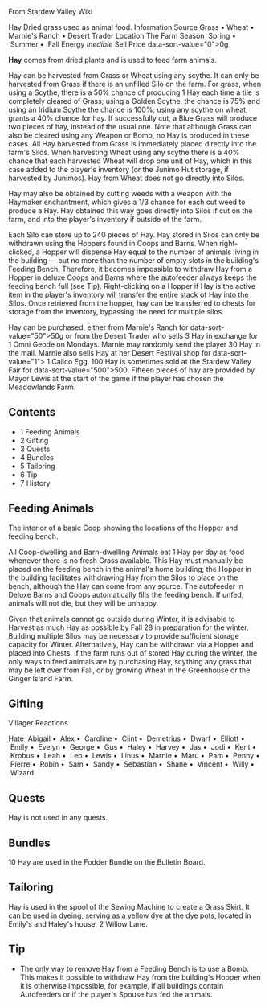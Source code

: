 From Stardew Valley Wiki

Hay Dried grass used as animal food. Information Source Grass • Wheat • Marnie's Ranch • Desert Trader Location The Farm Season  Spring •  Summer •  Fall Energy *Inedible* Sell Price data-sort-value="0"&gt;0g

**Hay** comes from dried plants and is used to feed farm animals.

Hay can be harvested from Grass or Wheat using any scythe. It can only be harvested from Grass if there is an unfilled Silo on the farm. For grass, when using a Scythe, there is a 50% chance of producing 1 Hay each time a tile is completely cleared of Grass; using a Golden Scythe, the chance is 75% and using an Iridium Scythe the chance is 100%; using any scythe on wheat, grants a 40% chance for hay. If successfully cut, a Blue Grass will produce two pieces of hay, instead of the usual one. Note that although Grass can also be cleared using any Weapon or Bomb, no Hay is produced in these cases. All Hay harvested from Grass is immediately placed directly into the farm's Silos. When harvesting Wheat using any scythe there is a 40% chance that each harvested Wheat will drop one unit of Hay, which in this case added to the player's inventory (or the Junimo Hut storage, if harvested by Junimos). Hay from Wheat does not go directly into Silos.

Hay may also be obtained by cutting weeds with a weapon with the Haymaker enchantment, which gives a 1/3 chance for each cut weed to produce a Hay. Hay obtained this way goes directly into Silos if cut on the farm, and into the player's inventory if outside of the farm.

Each Silo can store up to 240 pieces of Hay. Hay stored in Silos can only be withdrawn using the Hoppers found in Coops and Barns. When right-clicked, a Hopper will dispense Hay equal to the number of animals living in the building — but no more than the number of empty slots in the building's Feeding Bench. Therefore, it becomes impossible to withdraw Hay from a Hopper in deluxe Coops and Barns where the autofeeder always keeps the feeding bench full (see Tip). Right-clicking on a Hopper if Hay is the active item in the player's inventory will transfer the entire stack of Hay into the Silos. Once retrieved from the hopper, hay can be transferred to chests for storage from the inventory, bypassing the need for multiple silos.

Hay can be purchased, either from Marnie's Ranch for data-sort-value="50"&gt;50g or from the Desert Trader who sells 3 Hay in exchange for 1 Omni Geode on Mondays. Marnie may randomly send the player 30 Hay in the mail. Marnie also sells Hay at her Desert Festival shop for data-sort-value="1"&gt; 1 Calico Egg. 100 Hay is sometimes sold at the Stardew Valley Fair for data-sort-value="500"&gt;500. Fifteen pieces of hay are provided by Mayor Lewis at the start of the game if the player has chosen the Meadowlands Farm.

## Contents

- 1 Feeding Animals
- 2 Gifting
- 3 Quests
- 4 Bundles
- 5 Tailoring
- 6 Tip
- 7 History

## Feeding Animals

The interior of a basic Coop showing the locations of the Hopper and feeding bench.

All Coop-dwelling and Barn-dwelling Animals eat 1 Hay per day as food whenever there is no fresh Grass available. This Hay must manually be placed on the feeding bench in the animal's home building; the Hopper in the building facilitates withdrawing Hay from the Silos to place on the bench, although the Hay can come from any source. The autofeeder in Deluxe Barns and Coops automatically fills the feeding bench. If unfed, animals will not die, but they will be unhappy.

Given that animals cannot go outside during Winter, it is advisable to Harvest as much Hay as possible by Fall 28 in preparation for the winter. Building multiple Silos may be necessary to provide sufficient storage capacity for Winter. Alternatively, Hay can be withdrawn via a Hopper and placed into Chests. If the farm runs out of stored Hay during the winter, the only ways to feed animals are by purchasing Hay, scything any grass that may be left over from Fall, or by growing Wheat in the Greenhouse or the Ginger Island Farm.

## Gifting

Villager Reactions

Hate  Abigail •  Alex •  Caroline •  Clint •  Demetrius •  Dwarf •  Elliott •  Emily •  Evelyn •  George •  Gus •  Haley •  Harvey •  Jas •  Jodi •  Kent •  Krobus •  Leah •  Leo •  Lewis •  Linus •  Marnie •  Maru •  Pam •  Penny •  Pierre •  Robin •  Sam •  Sandy •  Sebastian •  Shane •  Vincent •  Willy •  Wizard

## Quests

Hay is not used in any quests.

## Bundles

10 Hay are used in the Fodder Bundle on the Bulletin Board.

## Tailoring

Hay is used in the spool of the Sewing Machine to create a Grass Skirt. It can be used in dyeing, serving as a yellow dye at the dye pots, located in Emily's and Haley's house, 2 Willow Lane.

## Tip

- The only way to remove Hay from a Feeding Bench is to use a Bomb. This makes it possible to withdraw Hay from the building's Hopper when it is otherwise impossible, for example, if all buildings contain Autofeeders or if the player's Spouse has fed the animals.